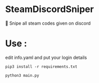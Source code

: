 # SteamDiscordSniper
🦄 Snipe all steam codes given on discord

# Use :
edit info.yaml and put your login details

```
pip3 install -r requirements.txt
```

```
python3 main.py
```
